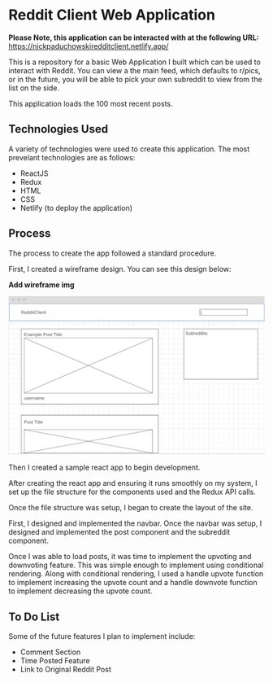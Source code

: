 # Reddit Client Web Application

**Please Note, this application can be interacted with at the following URL:** https://nickpaduchowskiredditclient.netlify.app/

This is a repository for a basic Web Application I built which can be used to interact with Reddit. You can view a the main feed, which defaults to r/pics, or in the future, you will be able to pick your own subreddit to view from the list on the side. 

This application loads the 100 most recent posts.

## Technologies Used

A variety of technologies were used to create this application. The most prevelant technologies are as follows: 

 - ReactJS
 - Redux
 - HTML
 - CSS
 - Netlify (to deploy the application)

## Process

The process to create the app followed a standard procedure. 

First, I created a wireframe design. You can see this design below:

**Add wireframe img**

![Wireframe](./src/assets/Wireframe.png)


Then I created a sample react app to begin development. 

After creating the react app and ensuring it runs smoothly on my system, I set up the file structure for the components used and the Redux API calls. 

Once the file structure was setup, I began to create the layout of the site. 

First, I designed and implemented the navbar. Once the navbar was setup, I designed and implemented the post component and the subreddit component.

Once I was able to load posts, it was time to implement the upvoting and downvoting feature. This was simple enough to implement using conditional rendering. Along with conditional rendering, I used a handle upvote function to implement increasing the upvote count and a handle downvote function to implement decreasing the upvote count.

## To Do List

Some of the future features I plan to implement include:

 - Comment Section
 - Time Posted Feature
 - Link to Original Reddit Post

